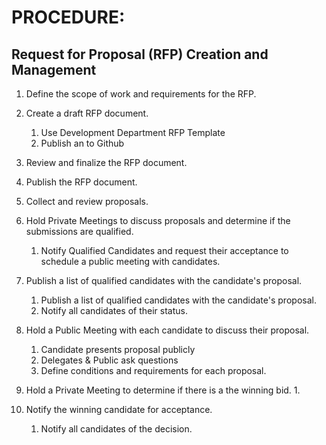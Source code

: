 # PROCEDURE:

## Request for Proposal (RFP) Creation and Management

1. Define the scope of work and requirements for the RFP.

1. Create a draft RFP document.
    1. Use Development Department RFP Template
    1. Publish an to Github

1. Review and finalize the RFP document.

1. Publish the RFP document.

1. Collect and review proposals.

1. Hold Private Meetings to discuss proposals and determine if the submissions are qualified.
    1. Notify Qualified Candidates and request their acceptance to schedule a public meeting with candidates.

1. Publish a list of qualified candidates with the candidate's proposal.
    1. Publish a list of qualified candidates with the candidate's proposal.
    1. Notify all candidates of their status.

1. Hold a Public Meeting with each candidate to discuss their proposal.
    1. Candidate presents proposal publicly
    1. Delegates & Public ask questions
    1. Define conditions and requirements for each proposal.

1. Hold a Private Meeting to determine if there is a the winning bid.
    1.

1. Notify the winning candidate for acceptance.
    1. Notify all candidates of the decision.

